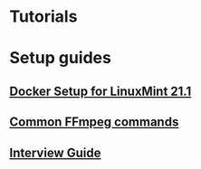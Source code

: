 # Tutorials
# Setup guides
## [Docker Setup for LinuxMint 21.1](./docker-linuxmint/index.md)

## [Common FFmpeg commands](./ffmpeg/)

## [Interview Guide](./interview-guide/)
